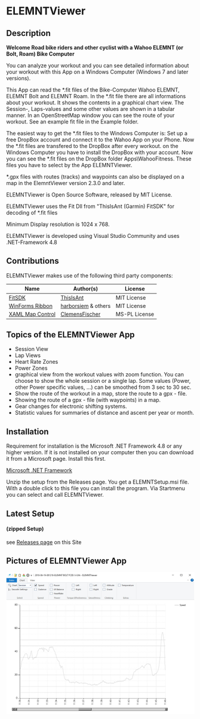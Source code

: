 # ELEMNTViewer


## Description

**Welcome Road bike riders and other cyclist with a Wahoo ELEMNT (or Bolt, Roam) Bike Computer**

You can analyze your workout and you can see detailed information about your workout with this App on a Windows Computer (Windows 7 and later versions).

This App can read the *.fit files of the Bike-Computer Wahoo ELEMNT, ELEMNT Bolt and ELEMNT Roam. In the *.fit file there are all informations about your workout. It shows the contents in a graphical chart view. The Session-, Laps-values and some other values are shown in a tabular manner. In an OpenStreetMap window you can see the route of your workout. See an example fit file in the Example folder.

The easiest way to get the *.fit files to the Windows Computer is: Set up a free DropBox account and connect it to the Wahoo App on your Phone. Now the *.fit files are transfered to the DropBox after every workout. on the Windows Computer you have to install the DropBox with your account. Now you can see the *.fit files on the DropBox folder Apps\WahooFitness. These files you have to select by the App ELEMNTViewer.

*.gpx files with routes (tracks) and waypoints can also be displayed on a map in the ElemntViewer version 2.3.0 and later.

ELEMNTViewer is Open Source Software, released by MIT License.

ELEMNTViewer uses the Fit Dll from "ThisIsAnt (Garmin) FitSDK" for decoding of *.fit files

Minimum Display resolution is 1024 x 768.

ELEMNTViewer is developed using Visual Studio Community and uses .NET-Framework 4.8



## Contributions

 ELEMNTViewer makes use of the following third party components:


| Name                                                         | Author(s)                                                    | License     |
| ------------------------------------------------------------ | ------------------------------------------------------------ | ----------- |
| [FitSDK](https://developer.garmin.com/fit/download/)                   | [ThisIsAnt](https://www.thisisant.com/)                      | MIT License |
| [WinForms Ribbon](https://github.com/harborsiem/WinForms-Ribbon) | [harborsiem](https://github.com/harborsiem) & others | MIT License |
| [XAML Map Control](https://github.com/ClemensFischer/XAML-Map-Control) | [ClemensFischer](https://github.com/ClemensFischer) | MS-PL License |

## Topics of the ELEMNTViewer App
- Session View 
- Lap Views 
- Heart Rate Zones 
- Power Zones 
- graphical view from the workout values with zoom function. You can choose to show the whole session or a single lap. Some values (Power, other Power specific values, ...) can be smoothed from 3 sec to 30 sec.
- Show the route of the workout in a map, store the route to a gpx - file.
- Showing the route of a gpx - file (with waypoints) in a map.
- Gear changes for electronic shifting systems.
- Statistic values for summaries of distance and ascent per year or month.

## Installation
Requirement for installation is the Microsoft .NET Framework 4.8 or any higher version. If it is not installed on your computer then you can download it from a Microsoft page. Install this first.

[Microsoft .NET Framework](http://www.microsoft.com/netframework)

Unzip the setup from the Releases page. You get a ELEMNTSetup.msi file. With a double click to this file you can install the program.
Via Startmenu you can select and call ELEMNTViewer.

## Latest Setup
#### (zipped Setup)

see [Releases page](https://github.com/harborsiem/ELEMNTViewer/releases) on this Site


## Pictures of ELEMNTViewer App


![ELEMNTViewer](./Images/Viewer1.jpg)
